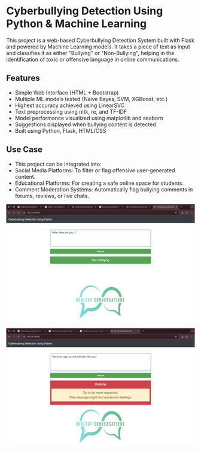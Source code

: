 # Cyberbullying Detection Using Python & Machine Learning

This project is a web-based Cyberbullying Detection System built with Flask and powered by Machine Learning models. It takes a piece of text as input and classifies it as either "Bullying" or "Non-Bullying", helping in the identification of toxic or offensive language in online communications.

## Features

* Simple Web Interface (HTML + Bootstrap)
* Multiple ML models tested (Naive Bayes, SVM, XGBoost, etc.)
* Highest accuracy achieved using LinearSVC
* Text preprocessing using nltk, re, and TF-IDF
* Model performance visualized using matplotlib and seaborn
* Suggestions displayed when bullying content is detected
* Built using Python, Flask, HTML/CSS

## Use Case

- This project can be integrated into:
- Social Media Platforms: To filter or flag offensive user-generated content.
- Educational Platforms: For creating a safe online space for students.
- Comment Moderation Systems: Automatically flag bullying comments in forums, reviews, or live chats.

![Home Screenshot](static/img.png)

![Result Screenshot](static/img2.png)

